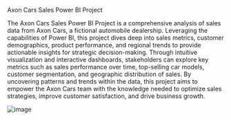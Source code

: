 Axon Cars Sales Power BI Project

The Axon Cars Sales Power BI Project is a comprehensive analysis of sales data from Axon Cars, a fictional automobile dealership. Leveraging the capabilities of Power BI, this project dives deep into sales metrics, customer demographics, product performance, and regional trends to provide actionable insights for strategic decision-making. Through intuitive visualization and interactive dashboards, stakeholders can explore key metrics such as sales performance over time, top-selling car models, customer segmentation, and geographic distribution of sales. By uncovering patterns and trends within the data, this project aims to empower the Axon Cars team with the knowledge needed to optimize sales strategies, improve customer satisfaction, and drive business growth.

![image](https://github.com/harika1795/Axon_Classic_cars/assets/153234284/6f9ade62-0e35-41ea-99df-e6d649f23b9a)

